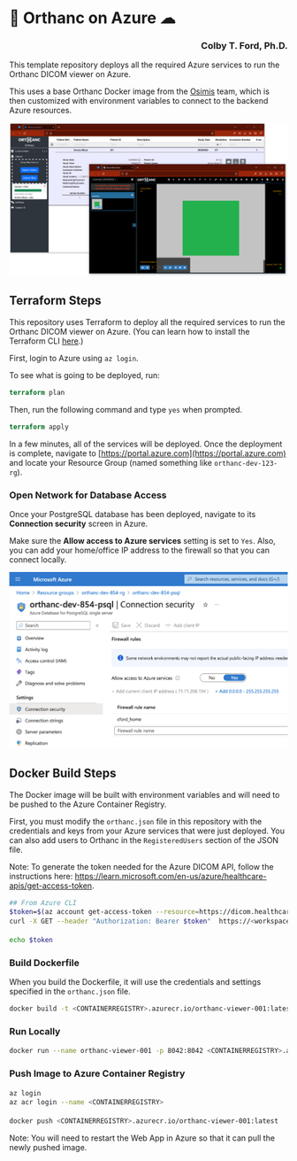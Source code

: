 # 🩻 Orthanc on Azure ☁

<h3 align="right">Colby T. Ford, Ph.D.</h3>

This template repository deploys all the required Azure services to run the Orthanc DICOM viewer on Azure.

This uses a base Orthanc Docker image from the [Osimis](https://www.osimis.io/) team, which is then customized with environment variables to connect to the backend Azure resources.

![](img/screenshot.png)


## Terraform Steps

This repository uses Terraform to deploy all the required services to run the Orthanc DICOM viewer on Azure. (You can learn how to install the Terraform CLI [here](https://developer.hashicorp.com/terraform/tutorials/aws-get-started/install-cli).)

First, login to Azure using `az login`.

To see what is going to be deployed, run:

```terraform
terraform plan
```

Then, run the following command and type `yes` when prompted.

```terraform
terraform apply
```

In a few minutes, all of the services will be deployed. Once the deployment is complete, navigate to [https://portal.azure.com](https://portal.azure.com) and locate your Resource Group (named something like `orthanc-dev-123-rg`).

### Open Network for Database Access

Once your PostgreSQL database has been deployed, navigate to its **Connection security** screen in Azure.

Make sure the **Allow access to Azure services** setting is set to `Yes`. Also, you can add your home/office IP address to the firewall so that you can connect locally.

![](img/pgsql_network.png)

## Docker Build Steps

The Docker image will be built with environment variables and will need to be pushed to the Azure Container Registry. 

First, you must modify the `orthanc.json` file in this repository with the credentials and keys from your Azure services that were just deployed. You can also add users to Orthanc in the `RegisteredUsers` section of the JSON file.

Note: To generate the token needed for the Azure DICOM API, follow the instructions here: https://learn.microsoft.com/en-us/azure/healthcare-apis/get-access-token.

```bash
## From Azure CLI
$token=$(az account get-access-token --resource=https://dicom.healthcareapis.azure.com --query accessToken --output tsv)
curl -X GET --header "Authorization: Bearer $token"  https://<workspacename-dicomservicename>.dicom.azurehealthcareapis.com/v<version of REST API>/changefeed

echo $token
```


### Build Dockerfile

When you build the Dockerfile, it will use the credentials and settings specified in the `orthanc.json` file.

```bash
docker build -t <CONTAINERREGISTRY>.azurecr.io/orthanc-viewer-001:latest .
```

### Run Locally
```bash
docker run --name orthanc-viewer-001 -p 8042:8042 <CONTAINERREGISTRY>.azurecr.io/orthanc-viewer-001:latest
```


### Push Image to Azure Container Registry

```bash
az login
az acr login --name <CONTAINERREGISTRY>

docker push <CONTAINERREGISTRY>.azurecr.io/orthanc-viewer-001:latest
```

Note: You will need to restart the Web App in Azure so that it can pull the newly pushed image.
